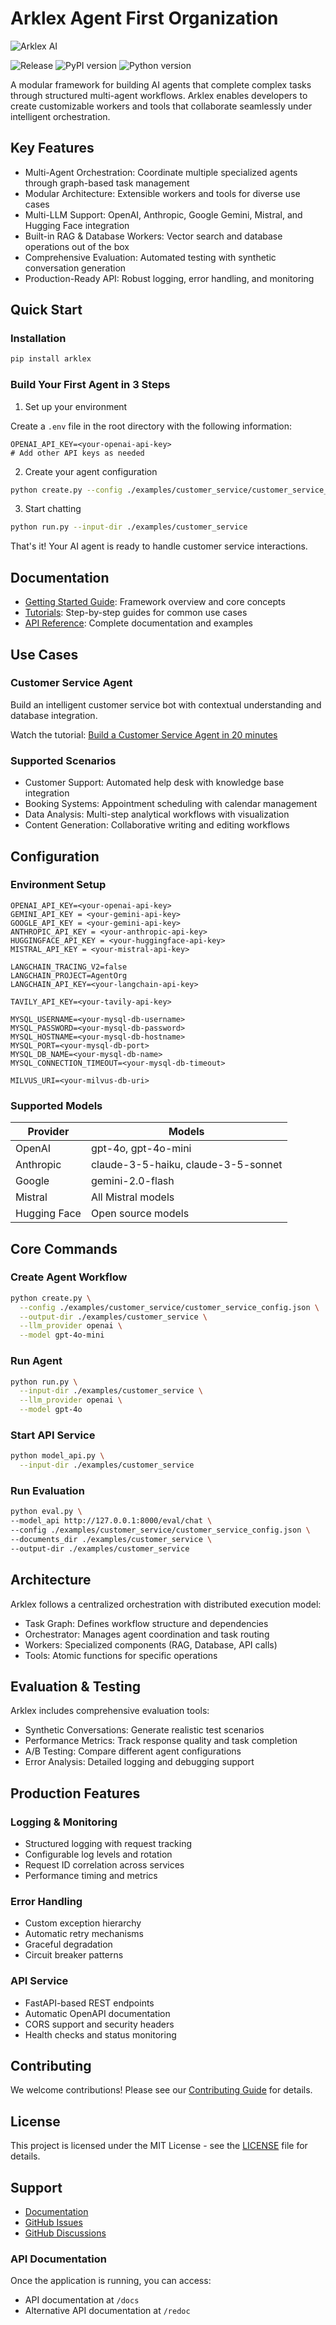 # Arklex Agent First Organization

![Arklex AI](Arklex_AI__logo.jpeg)

![Release](https://img.shields.io/github/release/arklexai/Agent-First-Organization?logo=github)
![PyPI version](https://img.shields.io/pypi/v/arklex.svg)
![Python version](https://img.shields.io/pypi/pyversions/arklex)

A modular framework for building AI agents that complete complex tasks through structured multi-agent workflows. Arklex enables developers to create customizable workers and tools that collaborate seamlessly under intelligent orchestration.

## Key Features

* Multi-Agent Orchestration: Coordinate multiple specialized agents through graph-based task management
* Modular Architecture: Extensible workers and tools for diverse use cases
* Multi-LLM Support: OpenAI, Anthropic, Google Gemini, Mistral, and Hugging Face integration
* Built-in RAG & Database Workers: Vector search and database operations out of the box
* Comprehensive Evaluation: Automated testing with synthetic conversation generation
* Production-Ready API: Robust logging, error handling, and monitoring

## Quick Start

### Installation

```bash
pip install arklex
```

### Build Your First Agent in 3 Steps

1. Set up your environment

Create a `.env` file in the root directory with the following information:

```env
OPENAI_API_KEY=<your-openai-api-key>
# Add other API keys as needed
```

2. Create your agent configuration

```bash
python create.py --config ./examples/customer_service/customer_service_config.json --output-dir ./examples/customer_service
```

3. Start chatting

```bash
python run.py --input-dir ./examples/customer_service
```

That's it! Your AI agent is ready to handle customer service interactions.

## Documentation

* [Getting Started Guide](https://arklexai.github.io/Agent-First-Organization/docs/intro): Framework overview and core concepts
* [Tutorials](https://arklexai.github.io/Agent-First-Organization/docs/tutorials/intro): Step-by-step guides for common use cases
* [API Reference](https://www.arklex.ai/qa/open-source): Complete documentation and examples

## Use Cases

### Customer Service Agent

Build an intelligent customer service bot with contextual understanding and database integration.

Watch the tutorial: [Build a Customer Service Agent in 20 minutes](https://youtu.be/y1P2Ethvy0I)

### Supported Scenarios

* Customer Support: Automated help desk with knowledge base integration
* Booking Systems: Appointment scheduling with calendar management
* Data Analysis: Multi-step analytical workflows with visualization
* Content Generation: Collaborative writing and editing workflows

## Configuration

### Environment Setup

```env
OPENAI_API_KEY=<your-openai-api-key>
GEMINI_API_KEY = <your-gemini-api-key>
GOOGLE_API_KEY = <your-gemini-api-key>
ANTHROPIC_API_KEY = <your-anthropic-api-key>
HUGGINGFACE_API_KEY = <your-huggingface-api-key>
MISTRAL_API_KEY = <your-mistral-api-key>

LANGCHAIN_TRACING_V2=false
LANGCHAIN_PROJECT=AgentOrg
LANGCHAIN_API_KEY=<your-langchain-api-key>

TAVILY_API_KEY=<your-tavily-api-key>

MYSQL_USERNAME=<your-mysql-db-username>
MYSQL_PASSWORD=<your-mysql-db-password>
MYSQL_HOSTNAME=<your-mysql-db-hostname>
MYSQL_PORT=<your-mysql-db-port>
MYSQL_DB_NAME=<your-mysql-db-name>
MYSQL_CONNECTION_TIMEOUT=<your-mysql-db-timeout>

MILVUS_URI=<your-milvus-db-uri>
```

### Supported Models

| Provider      | Models                                      |
|---------------|---------------------------------------------|
| OpenAI        | gpt-4o, gpt-4o-mini                         |
| Anthropic     | claude-3-5-haiku, claude-3-5-sonnet         |
| Google        | gemini-2.0-flash                            |
| Mistral       | All Mistral models                          |
| Hugging Face  | Open source models                          |

## Core Commands

### Create Agent Workflow

```bash
python create.py \
  --config ./examples/customer_service/customer_service_config.json \
  --output-dir ./examples/customer_service \
  --llm_provider openai \
  --model gpt-4o-mini
```

### Run Agent

```bash
python run.py \
  --input-dir ./examples/customer_service \
  --llm_provider openai \
  --model gpt-4o
```

### Start API Service

```bash
python model_api.py \
  --input-dir ./examples/customer_service
```

### Run Evaluation

```bash
python eval.py \
--model_api http://127.0.0.1:8000/eval/chat \
--config ./examples/customer_service/customer_service_config.json \
--documents_dir ./examples/customer_service \
--output-dir ./examples/customer_service
```

## Architecture

Arklex follows a centralized orchestration with distributed execution model:

* Task Graph: Defines workflow structure and dependencies
* Orchestrator: Manages agent coordination and task routing
* Workers: Specialized components (RAG, Database, API calls)
* Tools: Atomic functions for specific operations

## Evaluation & Testing

Arklex includes comprehensive evaluation tools:

* Synthetic Conversations: Generate realistic test scenarios
* Performance Metrics: Track response quality and task completion
* A/B Testing: Compare different agent configurations
* Error Analysis: Detailed logging and debugging support

## Production Features

### Logging & Monitoring

* Structured logging with request tracking
* Configurable log levels and rotation
* Request ID correlation across services
* Performance timing and metrics

### Error Handling

* Custom exception hierarchy
* Automatic retry mechanisms
* Graceful degradation
* Circuit breaker patterns

### API Service

* FastAPI-based REST endpoints
* Automatic OpenAPI documentation
* CORS support and security headers
* Health checks and status monitoring

## Contributing

We welcome contributions! Please see our [Contributing Guide](CONTRIBUTING.md) for details.

## License

This project is licensed under the MIT License - see the [LICENSE](LICENSE) file for details.

## Support

* [Documentation](arklex.ai/docs)
* [GitHub Issues](https://github.com/arklexai/Agent-First-Organization/issues)
* [GitHub Discussions](https://github.com/arklexai/Agent-First-Organization/discussions)

### API Documentation

Once the application is running, you can access:

* API documentation at `/docs`
* Alternative API documentation at `/redoc`
